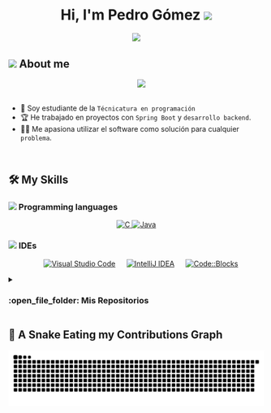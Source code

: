 <h1 align="center">Hi, I'm Pedro Gómez <img src="https://media.giphy.com/media/hvRJCLFzcasrR4ia7z/giphy.gif" width="35"></h1>
<p align="center">
  <a href="https://github.com/DenverCoder1/readme-typing-svg"><img src="https://readme-typing-svg.herokuapp.com?font=Time+New+Roman&color=%23C8BE25&size=25&center=true&vCenter=true&width=600&height=100&lines=Backend+Developer"></a>
</p>


## <picture><img src="https://github.com/7oSkaaa/7oSkaaa/blob/main/Images/about_me.gif?raw=true" width="50px"></picture> About me

<picture> <img align="right" src="https://github.com/7oSkaaa/7oSkaaa/blob/main/Images/Right_Side.gif?raw=true" width="250px"></picture>

<br><br>
- :school: Soy estudiante de la  `Técnicatura en programación`
- :trophy: He trabajado en proyectos con `Spring Boot` y `desarrollo backend`.
- :technologist: Me apasiona utilizar el software como solución para cualquier `problema`.


<br>

## 🛠️ My Skills

### <picture><img src="https://github.com/7oSkaaa/7oSkaaa/blob/main/Images/Programming_Languages.gif?raw=true" width="50px"></picture> Programming languages

<p align="center"> 
  <a href="https://www.cprogramming.com/" target="_blank"> 
    <img alt="C" src="https://img.shields.io/badge/C%20-%232370ED.svg?style=plastic&logo=c&logoColor=white">
  </a> 
  <a href="https://www.java.com" target="_blank"> 
    <img alt="Java" src="https://img.shields.io/badge/Java-%23007396.svg?style=plastic&logo=java&logoColor=white">
  </a>
</p>

 ### <picture> <img src = "https://github.com/7oSkaaa/7oSkaaa/blob/main/Images/IDEs.gif?raw=true" width = 50px>  </picture> IDEs
<p align="center">
  &emsp;
    <a href="#"><img alt="Visual Studio Code" src="https://img.shields.io/badge/Visual%20Studio%20Code-0078d7.svg?style=plastic&logo=visual-studio-code&logoColor=white"></a>
  &emsp;
    <a href="#"><img alt="IntelliJ IDEA" src="https://img.shields.io/badge/IntelliJ%20IDEA-000000.svg?style=plastic&logo=intellij-idea&logoColor=white"></a>
  &emsp;
    <a href="#"><img alt="Code::Blocks" src="https://img.shields.io/badge/Code::Blocks-008000.svg?style=plastic&logo=code::blocks&logoColor=white"></a>
</p>

<details><summary><h3> :open_file_folder: Mis Repositorios </h3></summary>

----
	
<div>
  <p align="center">
    <a href="https://github.com/pedroagomez/planeta_market">
      <img src="https://github-readme-stats.vercel.app/api/pin/?username=pedroagomez&repo=planeta_market&theme=tokyonight" alt="planeta_market" />
    </a>
    <a href="https://github.com/pedroagomez/Exam-of-Java---Collections">
      <img src="https://github-readme-stats.vercel.app/api/pin/?username=pedroagomez&repo=Exam-of-Java---Collections&theme=tokyonight" alt="Exam of Java Collections" />
    </a>
    <a href="https://github.com/pedroagomez/ProyectoFinal">
      <img src="https://github-readme-stats.vercel.app/api/pin/?username=pedroagomez&repo=ProyectoFinal&theme=tokyonight" alt="Proyecto Final" />
    </a>
    <a href="https://github.com/pedroagomez/Crud-SpringBoot">
      <img src="https://github-readme-stats.vercel.app/api/pin/?username=pedroagomez&repo=Crud-SpringBoot&theme=tokyonight" alt="Crud Spring Boot" />
    </a>
    <a href="https://github.com/pedroagomez/CRUD_BD_Ejercicio">
      <img src="https://github-readme-stats.vercel.app/api/pin/?username=pedroagomez&repo=CRUD_BD_Ejercicio&theme=tokyonight" alt="CRUD BD Ejercicio" />
    </a>
    <a href="https://github.com/pedroagomez/spring-ecomerce">
      <img src="https://github-readme-stats.vercel.app/api/pin/?username=pedroagomez&repo=spring-ecomerce&theme=tokyonight" alt="spring-ecommerce" />
    </a>
    <a href="https://github.com/pedroagomez/EjercicioAeropuerto">
      <img src="https://github-readme-stats.vercel.app/api/pin/?username=pedroagomez&repo=EjercicioAeropuerto&theme=tokyonight" alt="Ejercicio Aeropuerto" />
    </a>
    <a href="https://github.com/pedroagomez/Ejercicio-Integrador">
      <img src="https://github-readme-stats.vercel.app/api/pin/?username=pedroagomez&repo=Ejercicio-Integrador&theme=tokyonight" alt="Ejercicio Integrador" />
    </a>
    <a href="https://github.com/pedroagomez/Trabajo-Practico-Interfaces">
      <img src="https://github-readme-stats.vercel.app/api/pin/?username=pedroagomez&repo=Trabajo-Practico-Interfaces&theme=tokyonight" alt="Trabajo Práctico Interfaces" />
    </a>
    <a href="https://github.com/pedroagomez/TrabajoPracticoAbstracto">
      <img src="https://github-readme-stats.vercel.app/api/pin/?username=pedroagomez&repo=TrabajoPracticoAbstracto&theme=tokyonight" alt="Trabajo Práctico Abstracto" />
    </a>
    <a href="https://github.com/pedroagomez/Final-project">
      <img src="https://github-readme-stats.vercel.app/api/pin/?username=pedroagomez&repo=Final-project&theme=tokyonight" alt="Final Project" />
    </a>
    <a href="https://github.com/pedroagomez/List-of-list-exam">
      <img src="https://github-readme-stats.vercel.app/api/pin/?username=pedroagomez&repo=List-of-list-exam&theme=tokyonight" alt="List of List Exam" />
    </a>
    <a href="https://github.com/pedroagomez/Arreglo-de-listas">
      <img src="https://github-readme-stats.vercel.app/api/pin/?username=pedroagomez&repo=Arreglo-de-listas&theme=tokyonight" alt="Arreglo de Listas" />
    </a>
    <a href="https://github.com/pedroagomez/Arboles-Binarios">
      <img src="https://github-readme-stats.vercel.app/api/pin/?username=pedroagomez&repo=Arboles-Binarios&theme=tokyonight" alt="Árboles Binarios" />
    </a>
    <a href="https://github.com/pedroagomez/TDA-Pila-">
      <img src="https://github-readme-stats.vercel.app/api/pin/?username=pedroagomez&repo=TDA-Pila-&theme=tokyonight" alt="TDA Pila" />
    </a>
    <a href="https://github.com/pedroagomez/ProyectoFinal1">
      <img src="https://github-readme-stats.vercel.app/api/pin/?username=pedroagomez&repo=ProyectoFinal1&theme=tokyonight" alt="Proyecto Final 1" />
    </a>
    <a href="https://github.com/pedroagomez/GIT-Guia-Archivos">
      <img src="https://github-readme-stats.vercel.app/api/pin/?username=pedroagomez&repo=GIT-Guia-Archivos&theme=tokyonight" alt="GIT Guía Archivos" />
    </a>
    <a href="https://github.com/pedroagomez/GIT-Estructuras">
      <img src="https://github-readme-stats.vercel.app/api/pin/?username=pedroagomez&repo=GIT-Estructuras&theme=tokyonight" alt="GIT Estructuras" />
    </a>
    <a href="https://github.com/pedroagomez/Git-Funciones">
      <img src="https://github-readme-stats.vercel.app/api/pin/?username=pedroagomez&repo=Git-Funciones&theme=tokyonight" alt="Git Funciones" />
    </a>
  </p>
</div>
</details>

## 🐍 A Snake Eating my Contributions Graph
	
<p align = "center">
	<img src = "https://github.com/7oSkaaa/7oSkaaa/blob/output/github-contribution-grid-snake.svg?" alt = "Snake Game"/>
</p>
